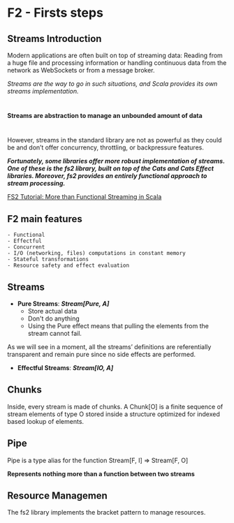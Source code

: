 # F2 - Firsts steps

## Streams Introduction

 Modern applications are often built on top of streaming data: 
 Reading from a huge file and processing information or handling continuous data from the network as WebSockets or from a message broker.

*Streams are the way to go in such situations, and Scala provides its own streams implementation.*

#
**Streams are abstraction to manage an unbounded amount of data**
#

However, streams in the standard library are not as powerful as they could be and don’t offer concurrency, throttling, or backpressure features.

***Fortunately, some libraries offer more robust implementation of streams. One of these is the fs2 library, built on top of the Cats and Cats Effect libraries. Moreover, fs2 provides an entirely functional approach to stream processing.***

[FS2 Tutorial: More than Functional Streaming in Scala](https://blog.rockthejvm.com/fs2/)

## F2 main features

    - Functional
    - Effectful
    - Concurrent
    - I/O (networking, files) computations in constant memory
    - Stateful transformations
    - Resource safety and effect evaluation

## Streams

   * **Pure Streams**: ***Stream[Pure, A]***
     * Store actual data
     * Don't do anything
     * Using the Pure effect means that pulling the elements from the stream cannot fail.

As we will see in a moment, all the streams’ definitions are referentially transparent and remain pure since no side effects are performed.

   * **Effectful Streams**: ***Stream[IO, A]***

## Chunks

Inside, every stream is made of chunks. A Chunk[O] is a finite sequence of stream elements of type O stored inside a structure optimized for indexed based lookup of elements.

## Pipe
Pipe is a type alias for the function Stream[F, I] => Stream[F, O]

**Represents nothing more than a function between two streams**

## Resource Managemen

The fs2 library implements the bracket pattern to manage resources.
